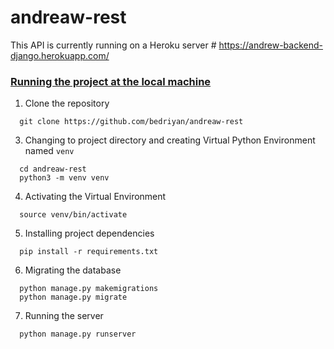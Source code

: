 # andreaw-rest

This API is currently running on a Heroku server # https://andrew-backend-django.herokuapp.com/ 

### [Running the project at the local machine](#virtualenv)

1. Clone the repository

```
  git clone https://github.com/bedriyan/andreaw-rest
```

3. Changing to project directory and creating Virtual Python Environment named `venv`

```
  cd andreaw-rest
  python3 -m venv venv
```

4. Activating the Virtual Environment

```
  source venv/bin/activate
```

5. Installing project dependencies

```
  pip install -r requirements.txt
```

6. Migrating the database 

```
  python manage.py makemigrations
  python manage.py migrate
```

7. Running the server

```
  python manage.py runserver
```




